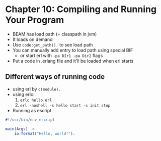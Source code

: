 # Chapter 10: Compiling and Running Your Program

- BEAM has load path (= classpath in jvm)
- It loads on demand
- Use `code:get_path().` to see load path
- You can manually add entry to load path using special BIF
    - or start erl with `-pa DIr1 -pa Dir2` flags
- Put a code in .erlang file and it'll be loaded when erl starts

## Different ways of running code

- using erl by `c(module).`
- using erlc:
    1. `erlc hello.erl`
    2. `erl -noshell -s hello start -s init stop`
- Running as escript

``` erlang
#!/usr/bin/env escript

main(Args) ->
    io:format("Hello, world!").
```
